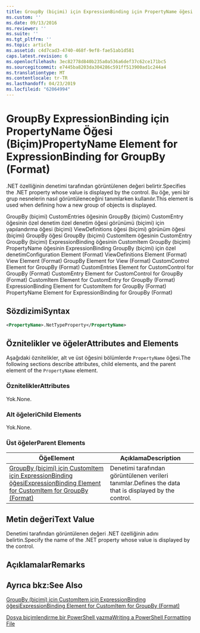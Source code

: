 ```yaml
---
title: GroupBy (biçimi) için ExpressionBinding için PropertyName öğesi | Microsoft Docs
ms.custom: ''
ms.date: 09/13/2016
ms.reviewer: ''
ms.suite: ''
ms.tgt_pltfrm: ''
ms.topic: article
ms.assetid: c4d7cad3-4740-468f-9ef8-fae51ab1d581
caps.latest.revision: 6
ms.openlocfilehash: 3ec82778d840b235a0a536a6def37c62ce171bc5
ms.sourcegitcommit: e7445ba8203da304286c591ff513900ad1c244a4
ms.translationtype: MT
ms.contentlocale: tr-TR
ms.lasthandoff: 04/23/2019
ms.locfileid: "62064994"
---
```

# <a name="propertyname-element-for-expressionbinding-for-groupby-format"></a><span data-ttu-id="8b707-102">GroupBy ExpressionBinding için PropertyName Öğesi (Biçim)</span><span class="sxs-lookup"><span data-stu-id="8b707-102">PropertyName Element for ExpressionBinding for GroupBy (Format)</span></span>

<span data-ttu-id="8b707-103">.NET özelliğinin denetimi tarafından görüntülenen değeri belirtir.</span><span class="sxs-lookup"><span data-stu-id="8b707-103">Specifies the .NET property whose value is displayed by the control.</span></span> <span data-ttu-id="8b707-104">Bu öğe, yeni bir grup nesnelerin nasıl görüntüleneceğini tanımlarken kullanılır.</span><span class="sxs-lookup"><span data-stu-id="8b707-104">This element is used when defining how a new group of objects is displayed.</span></span>

<span data-ttu-id="8b707-105">GroupBy (biçimi) CustomEntries öğesinin GroupBy (biçimi) CustomEntry öğesinin özel denetim özel denetim öğesi görünümü (biçimi) için yapılandırma öğesi (biçimi) ViewDefinitions öğesi (biçimi) görünüm öğesi (biçimi) GroupBy öğesi GroupBy (biçimi) CustomItem öğesinin CustomEntry GroupBy (biçimi) ExpressionBinding öğesinin CustomItem GroupBy (biçimi) PropertyName öğesinin ExpressionBinding GroupBy (biçimi) için özel denetim</span><span class="sxs-lookup"><span data-stu-id="8b707-105">Configuration Element (Format) ViewDefinitions Element (Format) View Element (Format) GroupBy Element for View (Format) CustomControl Element for GroupBy (Format) CustomEntries Element for CustomControl for GroupBy (Format) CustomEntry Element for CustomControl for GroupBy (Format) CustomItem Element for CustomEntry for GroupBy (Format) ExpressionBinding Element for CustomItem for GroupBy (Format) PropertyName Element for ExpressionBinding for GroupBy (Format)</span></span>

## <a name="syntax"></a><span data-ttu-id="8b707-106">Sözdizimi</span><span class="sxs-lookup"><span data-stu-id="8b707-106">Syntax</span></span>

```xml
<PropertyName>.NetTypeProperty</PropertyName>
```

## <a name="attributes-and-elements"></a><span data-ttu-id="8b707-107">Öznitelikler ve öğeler</span><span class="sxs-lookup"><span data-stu-id="8b707-107">Attributes and Elements</span></span>

<span data-ttu-id="8b707-108">Aşağıdaki öznitelikler, alt ve üst öğesini bölümlerde `PropertyName` öğesi.</span><span class="sxs-lookup"><span data-stu-id="8b707-108">The following sections describe attributes, child elements, and the parent element of the `PropertyName` element.</span></span>

### <a name="attributes"></a><span data-ttu-id="8b707-109">Öznitelikler</span><span class="sxs-lookup"><span data-stu-id="8b707-109">Attributes</span></span>

<span data-ttu-id="8b707-110">Yok.</span><span class="sxs-lookup"><span data-stu-id="8b707-110">None.</span></span>

### <a name="child-elements"></a><span data-ttu-id="8b707-111">Alt öğeleri</span><span class="sxs-lookup"><span data-stu-id="8b707-111">Child Elements</span></span>

<span data-ttu-id="8b707-112">Yok.</span><span class="sxs-lookup"><span data-stu-id="8b707-112">None.</span></span>

### <a name="parent-elements"></a><span data-ttu-id="8b707-113">Üst öğeler</span><span class="sxs-lookup"><span data-stu-id="8b707-113">Parent Elements</span></span>

|<span data-ttu-id="8b707-114">Öğe</span><span class="sxs-lookup"><span data-stu-id="8b707-114">Element</span></span>|<span data-ttu-id="8b707-115">Açıklama</span><span class="sxs-lookup"><span data-stu-id="8b707-115">Description</span></span>|
|-------------|-----------------|
|[<span data-ttu-id="8b707-116">GroupBy (biçimi) için CustomItem için ExpressionBinding öğesi</span><span class="sxs-lookup"><span data-stu-id="8b707-116">ExpressionBinding Element for CustomItem for GroupBy (Format)</span></span>](./expressionbinding-element-for-customitem-for-groupby-format.md)|<span data-ttu-id="8b707-117">Denetimi tarafından görüntülenen verileri tanımlar.</span><span class="sxs-lookup"><span data-stu-id="8b707-117">Defines the data that is displayed by the control.</span></span>|

## <a name="text-value"></a><span data-ttu-id="8b707-118">Metin değeri</span><span class="sxs-lookup"><span data-stu-id="8b707-118">Text Value</span></span>

<span data-ttu-id="8b707-119">Denetimi tarafından görüntülenen değeri .NET özelliğinin adını belirtin.</span><span class="sxs-lookup"><span data-stu-id="8b707-119">Specify the name of the .NET property whose value is displayed by the control.</span></span>

## <a name="remarks"></a><span data-ttu-id="8b707-120">Açıklamalar</span><span class="sxs-lookup"><span data-stu-id="8b707-120">Remarks</span></span>

## <a name="see-also"></a><span data-ttu-id="8b707-121">Ayrıca bkz:</span><span class="sxs-lookup"><span data-stu-id="8b707-121">See Also</span></span>

[<span data-ttu-id="8b707-122">GroupBy (biçimi) için CustomItem için ExpressionBinding öğesi</span><span class="sxs-lookup"><span data-stu-id="8b707-122">ExpressionBinding Element for CustomItem for GroupBy (Format)</span></span>](./expressionbinding-element-for-customitem-for-groupby-format.md)

[<span data-ttu-id="8b707-123">Dosya biçimlendirme bir PowerShell yazma</span><span class="sxs-lookup"><span data-stu-id="8b707-123">Writing a PowerShell Formatting File</span></span>](./writing-a-powershell-formatting-file.md)
